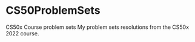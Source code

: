 # CS50ProblemSets
CS50x Course problem sets
My problem sets resolutions from the CS50x 2022 course.
